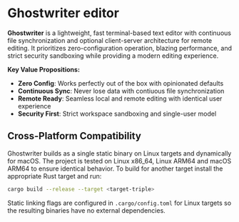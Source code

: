 # Ghostwriter editor

**Ghostwriter** is a lightweight, fast terminal-based text editor with continuous file synchronization and optional client-server architecture for remote editing. It prioritizes zero-configuration operation, blazing performance, and strict security sandboxing while providing a modern editing experience.

**Key Value Propositions:**
- **Zero Config**: Works perfectly out of the box with opinionated defaults
- **Continuous Sync**: Never lose data with contiuous file synchronization
- **Remote Ready**: Seamless local and remote editing with identical user experience
- **Security First**: Strict workspace sandboxing and single-user model

## Cross-Platform Compatibility

Ghostwriter builds as a single static binary on Linux targets and dynamically for macOS. The project is tested on Linux x86_64, Linux ARM64 and macOS ARM64 to ensure identical behavior. To build for another target install the appropriate Rust target and run:

```bash
cargo build --release --target <target-triple>
```

Static linking flags are configured in `.cargo/config.toml` for Linux targets so the resulting binaries have no external dependencies.
